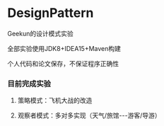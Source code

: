 # DesignPattern

Geekun的设计模式实验

全部实验使用JDK8+IDEA15+Maven构建

个人代码和论文保存，不保证程序正确性

### 目前完成实验

1. 策略模式：飞机大战的改造

2. 观察者模式：多对多实现（天气/旅馆---游客/导游）
